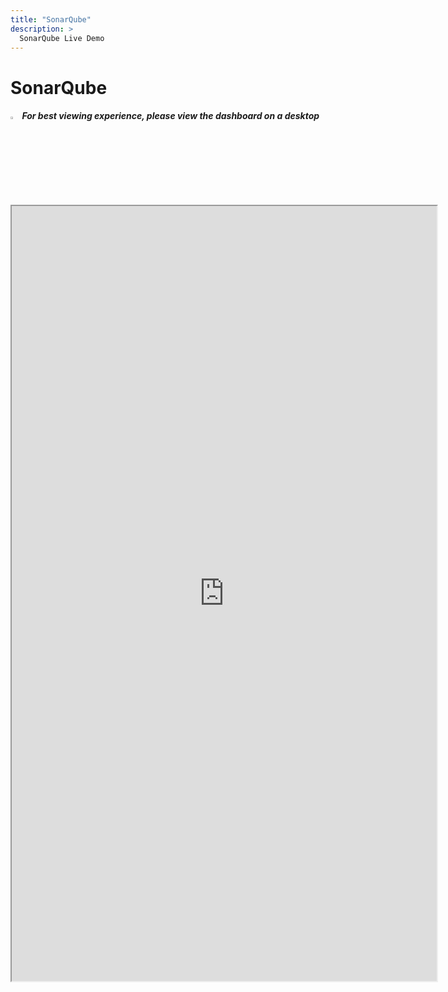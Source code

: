 ```yaml
---
title: "SonarQube"
description: >
  SonarQube Live Demo
---
```


# SonarQube

<div className="info">
  <h5>
    <img
      src="https://user-images.githubusercontent.com/84442212/197146839-c2d116e6-e0b8-40a0-bb29-e51fb4805a81.png"
      alt=""
      width="3%"
    /> For best viewing experience, please view the dashboard on a desktop
  </h5>
</div>

<iframe src="https://grafana-lake.demo.devlake.io/grafana/d/n8kTxjx4k/sonarqube?orgId=1&from=now-6M&to=now" width="135%" height="1240px"></iframe>
